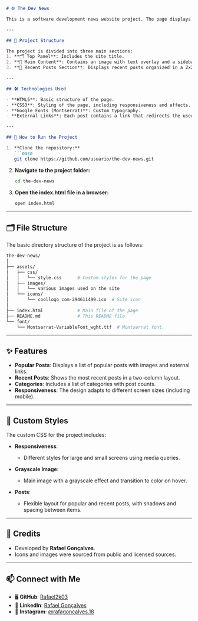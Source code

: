 ```markdown
# 🌐 The Dev News 

This is a software development news website project. The page displays a list of popular and recent posts, with categories and links to external articles.

---

## 📂 Project Structure

The project is divided into three main sections:
1. **🗂️ Top Panel**: Includes the site title.
2. **📄 Main Content**: Contains an image with text overlay and a sidebar with popular posts.
3. **📰 Recent Posts Section**: Displays recent posts organized in a 2x2 layout, followed by a list of categories.

---

## 🛠️ Technologies Used

- **HTML5**: Basic structure of the page.
- **CSS3**: Styling of the page, including responsiveness and effects.
- **Google Fonts (Montserrat)**: Custom typography.
- **External Links**: Each post contains a link that redirects the user to an external page.

---

## 🚀 How to Run the Project

1. **Clone the repository:**
   ```bash
   git clone https://github.com/usuario/the-dev-news.git
   ```

2. **Navigate to the project folder:**
   ```bash
   cd the-dev-news
   ```

3. **Open the index.html file in a browser:**
   ```bash
   open index.html
   ```

---

## 🗂️ File Structure

The basic directory structure of the project is as follows:
```bash
the-dev-news/
│
├── assets/
│   ├── css/
│   │   └── style.css      # Custom styles for the page
│   ├── images/
│   │   └── various images used on the site
│   └── icons/
│       └── coollogo_com-294611499.ico  # Site icon
│
├── index.html             # Main file of the page
├── README.md              # This README file
└── font/
    └── Montserrat-VariableFont_wght.ttf  # Montserrat font.
```

---

## ✨ Features

- **Popular Posts**: Displays a list of popular posts with images and external links.
- **Recent Posts**: Shows the most recent posts in a two-column layout.
- **Categories**: Includes a list of categories with post counts.
- **Responsiveness**: The design adapts to different screen sizes (including mobile).

---

## 🎨 Custom Styles

The custom CSS for the project includes:

- **Responsiveness**: 
  - Different styles for large and small screens using media queries.

- **Grayscale Image**: 
  - Main image with a grayscale effect and transition to color on hover.

- **Posts**: 
  - Flexible layout for popular and recent posts, with shadows and spacing between items.

---

## 🙌 Credits

- Developed by **Rafael Gonçalves**.
- Icons and images were sourced from public and licensed sources.

---

## 📫 Connect with Me

- 🖥️ **GitHub**: [Rafael2k03](https://github.com/Rafael2k03)
- 💼 **LinkedIn**: [Rafael Gonçalves](https://www.linkedin.com/in/jedoblen)
- 📸 **Instagram**: [@rafagoncalves.18](https://www.instagram.com/rafagoncalves.18/)

<!---
Rafael2k03/Rafael2k03 is a ✨ special ✨ repository because its `README.md` (this file) appears on your GitHub profile.
You can click the Preview link to take a look at your changes.
--->
```
